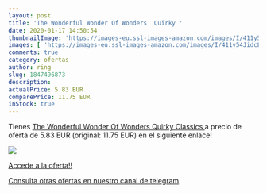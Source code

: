 ```yaml
---
layout: post
title: 'The Wonderful Wonder Of Wonders  Quirky '
date: 2020-01-17 14:50:54
thumbnailImage: 'https://images-eu.ssl-images-amazon.com/images/I/411y54JidcL._SL200_.jpg'
images: [ 'https://images-eu.ssl-images-amazon.com/images/I/411y54JidcL._SL200_.jpg' ]
comments: true
category: ofertas
author: ring
slug: 1847496873
description:
actualPrice: 5.83 EUR
comparePrice: 11.75 EUR
inStock: true
---
```


Tienes [The Wonderful Wonder Of Wonders  Quirky Classics ](https://www.amazon.com/dp/1847496873/?tag=redken08-20) a precio de oferta de 5.83 EUR (original: 11.75 EUR) en el siguiente enlace!

[![](https://images-eu.ssl-images-amazon.com/images/I/411y54JidcL._SL200_.jpg)](https://www.amazon.com/dp/1847496873/?tag=redken08-20)

[Accede a la oferta!!](https://www.amazon.com/dp/1847496873/?tag=redken08-20)

[Consulta otras ofertas en nuestro canal de telegram](https://t.me/s/ofertas25)
